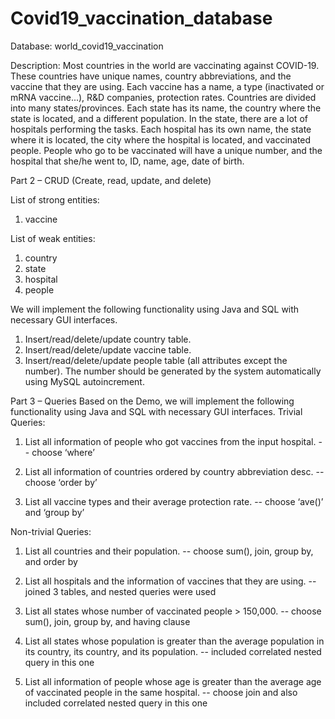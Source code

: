 # Covid19_vaccination_database
Database: world_covid19_vaccination

Description:
Most countries in the world are vaccinating against COVID-19. These countries have unique names, country abbreviations, and the vaccine that they are using. Each vaccine has a name, a type (inactivated or mRNA vaccine...), R&D companies, protection rates. Countries are divided into many states/provinces. Each state has its name, the country where the state is located, and a different population. In the state, there are a lot of hospitals performing the tasks. Each hospital has its own name, the state where it is located, the city where the hospital is located, and vaccinated people. People who go to be vaccinated will have a unique number, and the hospital that she/he went to, ID, name, age, date of birth.


Part 2 – CRUD (Create, read, update, and delete)

List of strong entities:
1. vaccine

List of weak entities:
1. country
2. state 
3. hospital
4. people

We will implement the following functionality using Java and SQL with necessary GUI interfaces.
1. Insert/read/delete/update country table.
2. Insert/read/delete/update vaccine table.
3. Insert/read/delete/update people table (all attributes except the number). The number should be generated by the system automatically using MySQL autoincrement.
 



Part 3 – Queries 
Based on the Demo, we will implement the following functionality using Java and SQL with necessary GUI interfaces.
Trivial Queries:

1. List all information of people who got vaccines from the input hospital. --  choose ‘where’

2. List all information of countries ordered by country abbreviation desc. -- choose ‘order by’

3. List all vaccine types and their average protection rate. -- choose ‘ave()’ and ‘group by’

Non-trivial Queries:

1. List all countries and their population. -- choose sum(), join, group by, and order by

2. List all hospitals and the information of vaccines that they are using. -- joined 3 tables, and nested queries were used

3. List all states whose number of vaccinated people > 150,000. -- choose sum(), join, group by, and having clause

4. List all states whose population is greater than the average population in its country, its country, and its population. -- included correlated nested query in this one

5. List all information of people whose age is greater than the average age of vaccinated people in the same hospital. -- choose join and also included correlated nested query in this one
